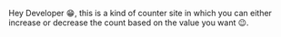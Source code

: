 Hey Developer 😁, this is a kind of counter  site  in which you can either increase or decrease the count based on the value  you want 😉.
